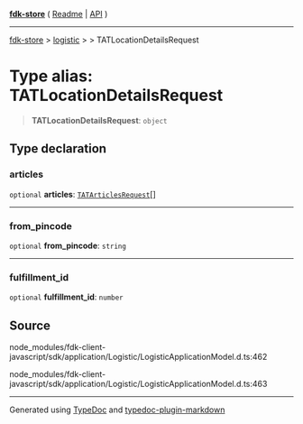 [**fdk-store**](../../../README.md) ( [Readme](../../../README.md) \| [API](../../../API.md) )

---

[fdk-store](../../../API.md) > [logistic](../../README.md) > [<internal>](../README.md) > TATLocationDetailsRequest

# Type alias: TATLocationDetailsRequest

> **TATLocationDetailsRequest**: `object`

## Type declaration

### articles

`optional` **articles**: [`TATArticlesRequest`](type-alias.TATArticlesRequest.md)[]

---

### from_pincode

`optional` **from_pincode**: `string`

---

### fulfillment_id

`optional` **fulfillment_id**: `number`

## Source

node_modules/fdk-client-javascript/sdk/application/Logistic/LogisticApplicationModel.d.ts:462

node_modules/fdk-client-javascript/sdk/application/Logistic/LogisticApplicationModel.d.ts:463

---

Generated using [TypeDoc](https://typedoc.org/) and [typedoc-plugin-markdown](https://www.npmjs.com/package/typedoc-plugin-markdown)
